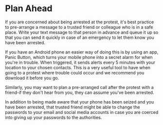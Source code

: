 [Title]: # (Планирование вперед)
[Order]: # (2)

# Plan Ahead

If you are concerned about being arrested at the protest, it's best practice to pre-arrange a message to a trusted friend or colleague who is in a safe place. Write your text message to that person in advance and queue it up so that you can send it quickly in case of an emergency to let them know you have been arrested.

If you have an Android phone an easier way of doing this is by using an app, Panic Button, which turns your mobile phone into a secret alarm for when you're in trouble. When triggered, it sends alerts every 5 minutes with your location to your chosen contacts. This is a very useful tool to have when going to a protest where trouble could occur and we recommend you download it before you go.

Similarly, you may want to plan a pre-arranged call after the protest with a friend-if they don't hear from you, they can assume you've been arrested.

In addition to being made aware that your phone has been seized and you have been arrested, that trusted friend might be able to change the passwords to your email and social media accounts in case you are coerced into giving up your passwords to the authorities.